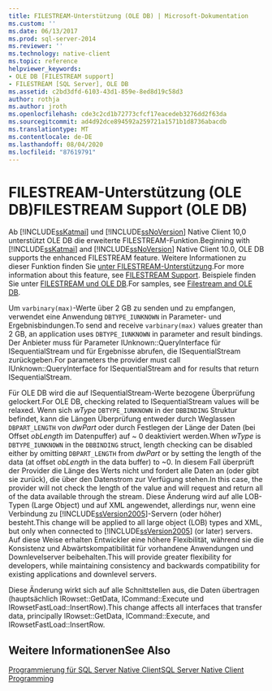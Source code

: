 ```yaml
---
title: FILESTREAM-Unterstützung (OLE DB) | Microsoft-Dokumentation
ms.custom: ''
ms.date: 06/13/2017
ms.prod: sql-server-2014
ms.reviewer: ''
ms.technology: native-client
ms.topic: reference
helpviewer_keywords:
- OLE DB [FILESTREAM support]
- FILESTREAM [SQL Server], OLE DB
ms.assetid: c2bd3dfd-6103-43d1-859e-8ed8d19c58d3
author: rothja
ms.author: jroth
ms.openlocfilehash: cde3c2cd1b72773cfcf17eacedeb3276dd2f63da
ms.sourcegitcommit: ad4d92dce894592a259721a1571b1d8736abacdb
ms.translationtype: MT
ms.contentlocale: de-DE
ms.lasthandoff: 08/04/2020
ms.locfileid: "87619791"
---
```

# <a name="filestream-support-ole-db"></a><span data-ttu-id="c5826-102">FILESTREAM-Unterstützung (OLE DB)</span><span class="sxs-lookup"><span data-stu-id="c5826-102">FILESTREAM Support (OLE DB)</span></span>
  <span data-ttu-id="c5826-103">Ab [!INCLUDE[ssKatmai](../../../includes/sskatmai-md.md)] und [!INCLUDE[ssNoVersion](../../../includes/ssnoversion-md.md)] Native Client 10,0 unterstützt OLE DB die erweiterte FILESTREAM-Funktion.</span><span class="sxs-lookup"><span data-stu-id="c5826-103">Beginning with [!INCLUDE[ssKatmai](../../../includes/sskatmai-md.md)] and [!INCLUDE[ssNoVersion](../../../includes/ssnoversion-md.md)] Native Client 10.0, OLE DB supports the enhanced FILESTREAM feature.</span></span> <span data-ttu-id="c5826-104">Weitere Informationen zu dieser Funktion finden Sie [unter FILESTREAM-Unterstützung](../features/filestream-support.md).</span><span class="sxs-lookup"><span data-stu-id="c5826-104">For more information about this feature, see [FILESTREAM Support](../features/filestream-support.md).</span></span> <span data-ttu-id="c5826-105">Beispiele finden Sie unter [FILESTREAM und OLE DB](../../native-client-ole-db-how-to/filestream/filestream-and-ole-db.md).</span><span class="sxs-lookup"><span data-stu-id="c5826-105">For samples, see [Filestream and OLE DB](../../native-client-ole-db-how-to/filestream/filestream-and-ole-db.md).</span></span>  
  
 <span data-ttu-id="c5826-106">Um `varbinary(max)`-Werte über 2 GB zu senden und zu empfangen, verwendet eine Anwendung `DBTYPE_IUNKNOWN` in Parameter- und Ergebnisbindungen.</span><span class="sxs-lookup"><span data-stu-id="c5826-106">To send and receive `varbinary(max)` values greater than 2 GB, an application uses `DBTYPE_IUNKNOWN` in parameter and result bindings.</span></span> <span data-ttu-id="c5826-107">Der Anbieter muss für Parameter IUnknown::QueryInterface für ISequentialStream und für Ergebnisse abrufen, die ISequentialStream zurückgeben.</span><span class="sxs-lookup"><span data-stu-id="c5826-107">For parameters the provider must call IUnknown::QueryInterface for ISequentialStream and for results that return ISequentialStream.</span></span>  
  
 <span data-ttu-id="c5826-108">Für OLE DB wird die auf ISequentialStream-Werte bezogene Überprüfung gelockert.</span><span class="sxs-lookup"><span data-stu-id="c5826-108">For OLE DB, checking related to ISequentialStream values will be relaxed.</span></span> <span data-ttu-id="c5826-109">Wenn sich *wType* `DBTYPE_IUNKNOWN` in der `DBBINDING` Struktur befindet, kann die Längen Überprüfung entweder durch Weglassen `DBPART_LENGTH` von *dwPart* oder durch Festlegen der Länge der Daten (bei Offset *obLength* im Datenpuffer) auf ~ 0 deaktiviert werden.</span><span class="sxs-lookup"><span data-stu-id="c5826-109">When *wType* is `DBTYPE_IUNKNOWN` in the `DBBINDING` struct, length checking can be disabled either by omitting `DBPART_LENGTH` from *dwPart* or by setting the length of the data (at offset *obLength* in the data buffer) to ~0.</span></span> <span data-ttu-id="c5826-110">In diesem Fall überprüft der Provider die Länge des Werts nicht und fordert alle Daten an (oder gibt sie zurück), die über den Datenstrom zur Verfügung stehen.</span><span class="sxs-lookup"><span data-stu-id="c5826-110">In this case, the provider will not check the length of the value and will request and return all of the data available through the stream.</span></span> <span data-ttu-id="c5826-111">Diese Änderung wird auf alle LOB-Typen (Large Object) und auf XML angewendet, allerdings nur, wenn eine Verbindung zu [!INCLUDE[ssVersion2005](../../../includes/ssversion2005-md.md)]-Servern (oder höher) besteht.</span><span class="sxs-lookup"><span data-stu-id="c5826-111">This change will be applied to all large object (LOB) types and XML, but only when connected to [!INCLUDE[ssVersion2005](../../../includes/ssversion2005-md.md)] (or later) servers.</span></span> <span data-ttu-id="c5826-112">Auf diese Weise erhalten Entwickler eine höhere Flexibilität, während sie die Konsistenz und Abwärtskompatibilität für vorhandene Anwendungen und Downlevelserver beibehalten.</span><span class="sxs-lookup"><span data-stu-id="c5826-112">This will provide greater flexibility for developers, while maintaining consistency and backwards compatibility for existing applications and downlevel servers.</span></span>  
  
 <span data-ttu-id="c5826-113">Diese Änderung wirkt sich auf alle Schnittstellen aus, die Daten übertragen (hauptsächlich IRowset::GetData, ICommand::Execute und IRowsetFastLoad::InsertRow).</span><span class="sxs-lookup"><span data-stu-id="c5826-113">This change affects all interfaces that transfer data, principally IRowset::GetData, ICommand::Execute, and IRowsetFastLoad::InsertRow.</span></span>  
  
## <a name="see-also"></a><span data-ttu-id="c5826-114">Weitere Informationen</span><span class="sxs-lookup"><span data-stu-id="c5826-114">See Also</span></span>  
 [<span data-ttu-id="c5826-115">Programmierung für SQL Server Native Client</span><span class="sxs-lookup"><span data-stu-id="c5826-115">SQL Server Native Client Programming</span></span>](../sql-server-native-client-programming.md)  
  
  
